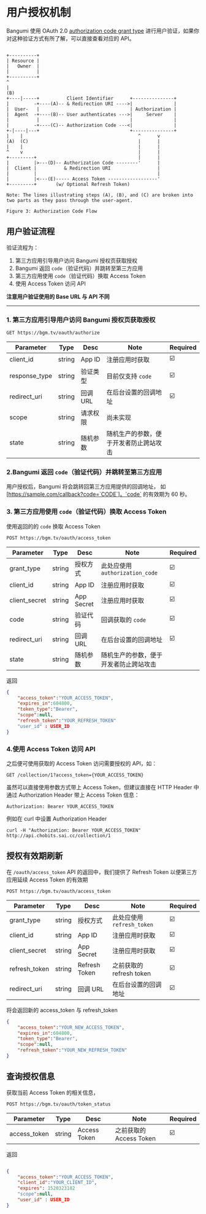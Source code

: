 # 用户授权机制

Bangumi 使用 OAuth 2.0 [ authorization code grant type](https://tools.ietf.org/html/rfc6749#section-4.1) 进行用户验证，如果你对这种验证方式有所了解，可以直接查看对应的 API。

```

+----------+
| Resource |
|   Owner  |
|          |
+----------+
^
|
(B)
+----|-----+          Client Identifier      +---------------+
|         -+----(A)-- & Redirection URI ---->|               |
|  User-   |                                 | Authorization |
|  Agent  -+----(B)-- User authenticates --->|     Server    |
|          |                                 |               |
|         -+----(C)-- Authorization Code ---<|               |
+-|----|---+                                 +---------------+
|    |                                          ^      v
(A)  (C)                                        |      |
|    |                                          |      |
^    v                                          |      |
+---------+                                     |      |
|         |>---(D)-- Authorization Code --------'      |
|  Client |          & Redirection URI                 |
|         |                                            |
|         |<---(E)----- Access Token ------------------'
+---------+       (w/ Optional Refresh Token)

Note: The lines illustrating steps (A), (B), and (C) are broken into
two parts as they pass through the user-agent.

Figure 3: Authorization Code Flow
```

## 用户验证流程

验证流程为：
1. 第三方应用引导用户访问 Bangumi 授权页获取授权
2. Bangumi 返回  `code`（验证代码）并跳转至第三方应用
3. 第三方应用使用  `code`（验证代码）换取 Access Token
4. 使用 Access Token 访问 API

**注意用户验证使用的 Base URL 与 API 不同**

***

### 1. 第三方应用引导用户访问 Bangumi 授权页获取授权
```
GET https://bgm.tv/oauth/authorize
```

| Parameter | Type | Desc | Note | Required |
| ------------- | ------------- | ------------- | ------------- | ------------- |
| client_id  | string | App ID | 注册应用时获取  | ☑️ |
| response_type | string | 验证类型 | 目前仅支持 `code` | ☑️ |
| redirect_uri  | string | 回调 URL |  在后台设置的回调地址  | ☑️ |
| scope  | string | 请求权限 |  尚未实现  | |
| state  | string |  随机参数 |  随机生产的参数，便于开发者防止跨站攻击  | |


### 2.Bangumi 返回  `code`（验证代码）并跳转至第三方应用

用户授权后，Bangumi 将会跳转回第三方应用提供的回调地址， 如 [https://sample.com/callback?code=`CODE`]。`code` 的有效期为 60 秒。

### 3. 第三方应用使用  `code`（验证代码）换取 Access Token
使用返回的的 `code` 换取 Access Token

```
POST https://bgm.tv/oauth/access_token
```

| Parameter | Type | Desc | Note | Required |
| ------------- | ------------- | ------------- | ------------- | ------------- |
| grant_type | string | 授权方式 | 此处应使用 `authorization_code`  | ☑️ |
| client_id  | string | App ID | 注册应用时获取  | ☑️ |
| client_secret | string | App Secret | 注册应用时获取 | ☑️ |
| code  | string | 验证代码 |  回调获取的 `code`  |  ☑️ |
| redirect_uri  | string | 回调 URL |  在后台设置的回调地址  | ☑️ |
| state  | string |  随机参数 |  随机生产的参数，便于开发者防止跨站攻击  | |

返回
```json
{
    "access_token":"YOUR_ACCESS_TOKEN",
    "expires_in":604800,
    "token_type":"Bearer",
    "scope":null,
    "refresh_token":"YOUR_REFRESH_TOKEN"
    "user_id" : USER_ID
}
```

### 4.使用 Access Token 访问 API

之后便可使用获取的 Access Token 访问需要授权的 API，如：
```
GET /collection/1?access_token={YOUR_ACCESS_TOKEN}
```

虽然可以直接使用参数方式带上 Access Token，但建议直接在 HTTP Header 中通过 Authorization Header 带上 Access Token 信息：

```
Authorization: Bearer YOUR_ACCESS_TOKEN
```

例如在 curl 中设置 Authorization Header

```
curl -H "Authorization: Bearer YOUR_ACCESS_TOKEN" http://api.chobits.sai.cc/collection/1
```


## 授权有效期刷新
在 `/oauth/access_token`  API 的返回中，我们提供了 Refresh Token 以便第三方应用延续 Access Token 的有效期

```
POST https://bgm.tv/oauth/access_token
```

| Parameter | Type | Desc | Note | Required |
| ------------- | ------------- | ------------- | ------------- | ------------- |
| grant_type | string | 授权方式 | 此处应使用 `refresh_token`  | ☑️ |
| client_id  | string | App ID | 注册应用时获取  | ☑️ |
| client_secret | string | App Secret | 注册应用时获取 | ☑️ |
| refresh_token  | string | Refresh Token |  之前获取的 refresh token  |  ☑️ |
| redirect_uri  | string | 回调 URL |  在后台设置的回调地址  | ☑️ |

将会返回新的 access_token 与 refresh_token

```json
{
    "access_token":"YOUR_NEW_ACCESS_TOKEN",
    "expires_in":604800,
    "token_type":"Bearer",
    "scope":null,
    "refresh_token":"YOUR_NEW_REFRESH_TOKEN"
}
```

## 查询授权信息

获取当前 Access Token 的相关信息，

```
POST https://bgm.tv/oauth/token_status
```

| Parameter | Type | Desc | Note | Required |
| ------------- | ------------- | ------------- | ------------- | ------------- |
| access_token  | string | Access Token |  之前获取的 Access Token  |  ☑️ |

返回
```json

{
    "access_token":"YOUR_ACCESS_TOKEN",
    "client_id":"YOUR_CLIENT_ID",
    "expires": 1520323182
    "scope":null,
    "user_id" : USER_ID
}
```
